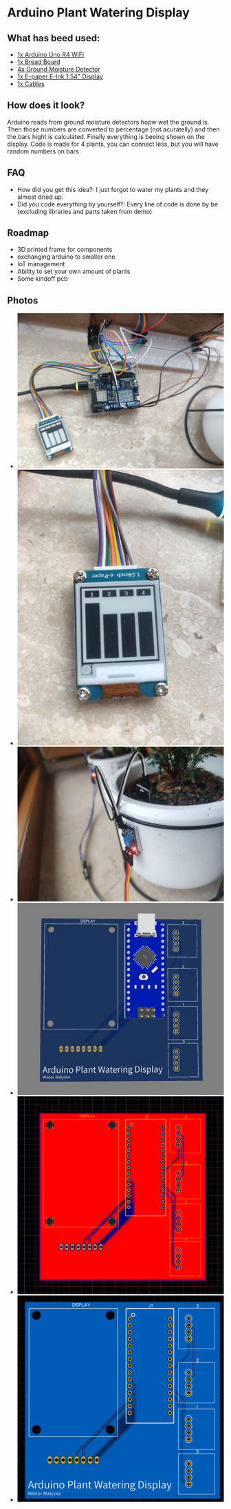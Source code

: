 # Arduino Plant Watering Display
## What has beed used:
- [1x Arduino Uno R4 WiFi](https://botland.com.pl/arduino-seria-podstawowa-oryginalne-plytki/23292-arduino-uno-r4-wifi-abx00087-7630049204591.html)
- [1x Bread Board](https://botland.com.pl/plytki-stykowe/19943-plytka-stykowa-justpi-830-otworow-5904422328610.html)
- [4x Ground Moisture Detector](https://botland.com.pl/czujniki-wilgotnosci/1588-czujnik-wilgotnosci-gleby-5904422368289.html)
- [1x E-paper E-Ink 1.54" Display](https://botland.com.pl/wyswietlacze-e-paper/9098-e-paper-e-ink-154-v21-200x200px-modul-z-wyswietlaczem-spi-waveshare-12955-5904422312497.html)
- [1x Cables](https://botland.com.pl/przewody-polaczeniowe/19946-zestaw-przewodow-polaczeniowych-justpi-20cm-3x40szt-m-m-z-z-m-z-120szt-5904422328702.html)

## How does it look?
Arduino reads from ground moisture detectors hopw wet the ground is. Then those numbers are converted to percentage (not acuratelly) and then the bars hight is calculated. Finally everything is beeing shown on the display. Code is made for 4 plants, you can connect less, but you will have random numbers on bars

## FAQ
- How did you get this idea?: I just forgot to water my plants and they almost dried up.
- Did you code everything by yourself?: Every line of code is done by be (excluding libraries and parts taken from demo)

## Roadmap
- 3D printed frame for components
- exchanging arduino to smaller one
- IoT management
- Ability to set your own amount of plants
- Some kindoff pcb

## Photos
- <img title="a title" alt="Electronics" src="/images/3.jpg">
- <img title="a title" alt="Screen" src="/images/2.jpg">
- <img title="a title" alt="Plant" src="/images/1.jpg">
- <img title="a title" alt="pcb 3d" src="/images/pcb3d.png">
- <img title="a title" alt="pcb 2d" src="/images/pcb2d.png">
- <img title="a title" alt="pcb 2d" src="/images/pcb2d1.png">